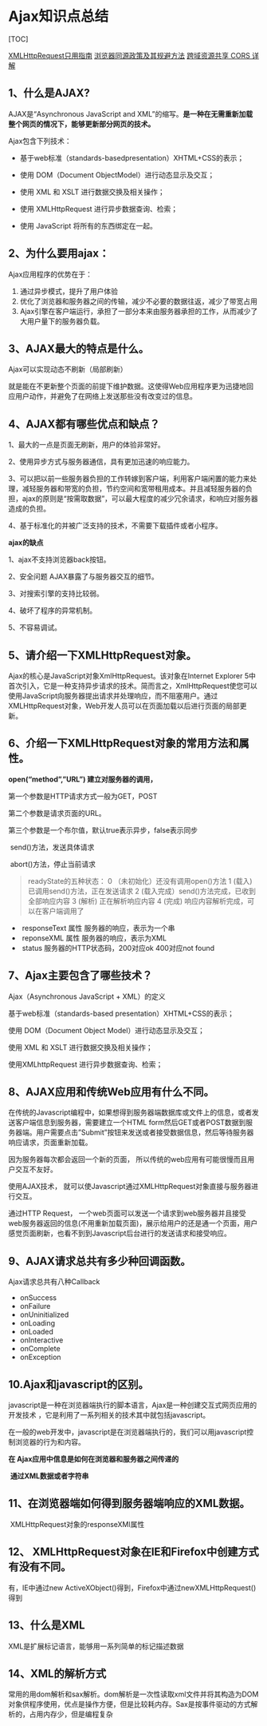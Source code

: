 # Ajax知识点总结

[TOC]

[XMLHttpRequest只用指南](http://www.ruanyifeng.com/blog/2012/09/xmlhttprequest_level_2.html)    [浏览器同源政策及其规避方法](http://www.ruanyifeng.com/blog/2016/04/same-origin-policy.html)  [跨域资源共享 CORS 详解](http://www.ruanyifeng.com/blog/2016/04/cors.html) 

## 1、什么是AJAX?

AJAX是“Asynchronous JavaScript and XML”的缩写。**是一种在无需重新加载整个网页的情况下，能够更新部分网页的技术。** 

Ajax包含下列技术：

- 基于web标准（standards-basedpresentation）XHTML+CSS的表示；

- 使用 DOM（Document ObjectModel）进行动态显示及交互；

- 使用 XML 和 XSLT 进行数据交换及相关操作；

- 使用 XMLHttpRequest 进行异步数据查询、检索；

- 使用 JavaScript 将所有的东西绑定在一起。

## 2、为什么要用ajax：

Ajax应用程序的优势在于：

1. 通过异步模式，提升了用户体验
2. 优化了浏览器和服务器之间的传输，减少不必要的数据往返，减少了带宽占用
3. Ajax引擎在客户端运行，承担了一部分本来由服务器承担的工作，从而减少了大用户量下的服务器负载。

## 3、AJAX最大的特点是什么。

Ajax可以实现动态不刷新（局部刷新）

就是能在不更新整个页面的前提下维护数据。这使得Web应用程序更为迅捷地回应用户动作，并避免了在网络上发送那些没有改变过的信息。

## 4、AJAX都有哪些优点和缺点？

1、最大的一点是页面无刷新，用户的体验非常好。

2、使用异步方式与服务器通信，具有更加迅速的响应能力。

3、可以把以前一些服务器负担的工作转嫁到客户端，利用客户端闲置的能力来处理，减轻服务器和带宽的负担，节约空间和宽带租用成本。并且减轻服务器的负担，ajax的原则是“按需取数据”，可以最大程度的减少冗余请求，和响应对服务器造成的负担。

4、基于标准化的并被广泛支持的技术，不需要下载插件或者小程序。

**ajax的缺点**

1、ajax不支持浏览器back按钮。

2、安全问题 AJAX暴露了与服务器交互的细节。

3、对搜索引擎的支持比较弱。

4、破坏了程序的异常机制。

5、不容易调试。

## 5、请介绍一下XMLHttpRequest对象。

Ajax的核心是JavaScript对象XmlHttpRequest。该对象在Internet Explorer 5中首次引入，它是一种支持异步请求的技术。简而言之，XmlHttpRequest使您可以使用JavaScript向服务器提出请求并处理响应，而不阻塞用户。通过XMLHttpRequest对象，Web开发人员可以在页面加载以后进行页面的局部更新。

## 6、介绍一下XMLHttpRequest对象的常用方法和属性。

**open(“method”,”URL”) 建立对服务器的调用，**

第一个参数是HTTP请求方式一般为GET，POST

第二个参数是请求页面的URL。

第三个参数是一个布尔值，默认true表示异步，false表示同步

​    send()方法，发送具体请求

​    abort()方法，停止当前请求

> readyState的五种状态：
> 0  （未初始化）还没有调用open()方法
> 1   (载入) 已调用send()方法，正在发送请求
> 2   (载入完成）send()方法完成，已收到全部响应内容
> 3   (解析) 正在解析响应内容
> 4   (完成) 响应内容解析完成，可以在客户端调用了

- ​    responseText 属性  服务器的响应，表示为一个串
- ​    reponseXML 属性 服务器的响应，表示为XML
- ​    status   服务器的HTTP状态码，200对应ok  400对应not found

## 7、Ajax主要包含了哪些技术？

Ajax（Asynchronous JavaScript + XML）的定义

基于web标准（standards-based presentation）XHTML+CSS的表示；

使用 DOM（Document Object Model）进行动态显示及交互；

使用 XML 和 XSLT 进行数据交换及相关操作；

使用XMLhttpRequest 进行异步数据查询、检索；

## 8、AJAX应用和传统Web应用有什么不同。

在传统的Javascript编程中，如果想得到服务器端数据库或文件上的信息，或者发送客户端信息到服务器，需要建立一个HTML form然后GET或者POST数据到服务器端。用户需要点击”Submit”按钮来发送或者接受数据信息，然后等待服务器响应请求，页面重新加载。

因为服务器每次都会返回一个新的页面， 所以传统的web应用有可能很慢而且用户交互不友好。

使用AJAX技术， 就可以使Javascript通过XMLHttpRequest对象直接与服务器进行交互。

通过HTTP Request， 一个web页面可以发送一个请求到web服务器并且接受web服务器返回的信息(不用重新加载页面)，展示给用户的还是通一个页面，用户感觉页面刷新，也看不到到Javascript后台进行的发送请求和接受响应。

## 9、AJAX请求总共有多少种回调函数。

Ajax请求总共有八种Callback

- onSuccess
- onFailure
- onUninitialized
- onLoading
- onLoaded
- onInteractive
- onComplete
- onException

## 10.Ajax和javascript的区别。

javascript是一种在浏览器端执行的脚本语言，Ajax是一种创建交互式网页应用的开发技术 ，它是利用了一系列相关的技术其中就包括javascript。

在一般的web开发中，javascript是在浏览器端执行的，我们可以用javascript控制浏览器的行为和内容。

**在 Ajax应用中信息是如何在浏览器和服务器之间传递的**

​      **通过XML数据或者字符串**

## 11、在浏览器端如何得到服务器端响应的XML数据。

​       XMLHttpRequest对象的responseXMl属性

## 12、 XMLHttpRequest对象在IE和Firefox中创建方式有没有不同。

  有，IE中通过new ActiveXObject()得到，Firefox中通过newXMLHttpRequest()得到

## 13、什么是XML

  XML是扩展标记语言，能够用一系列简单的标记描述数据

## 14、XML的解析方式

   常用的用dom解析和sax解析。dom解析是一次性读取xml文件并将其构造为DOM对象供程序使用，优点是操作方便，但是比较耗内存。Sax是按事件驱动的方式解析的，占用内存少，但是编程复杂